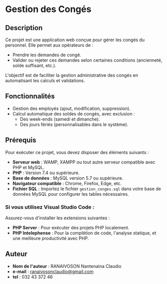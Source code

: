 # Gestion des Congés

## Description
Ce projet est une application web conçue pour gérer les congés du personnel. Elle permet aux opérateurs de :  
- Prendre les demandes de congé.  
- Valider ou rejeter ces demandes selon certaines conditions (ancienneté, solde suffisant, etc.).  

L'objectif est de faciliter la gestion administrative des congés en automatisant les calculs et validations.

## Fonctionnalités
- Gestion des employés (ajout, modification, suppression).   
- Calcul automatique des soldes de congés, avec exclusion :  
  - Des week-ends (samedi et dimanche).  
  - Des jours fériés (personnalisables dans le système).    

## Prérequis
Pour exécuter ce projet, vous devez disposer des éléments suivants :  
- **Serveur web** : WAMP, XAMPP ou tout autre serveur compatible avec PHP et MySQL.  
- **PHP** : Version 7.4 ou supérieure.  
- **Base de données** : MySQL version 5.7 ou supérieure.  
- **Navigateur compatible** : Chrome, Firefox, Edge, etc.  
- **Fichier SQL** : Importez le fichier `gestion_conges.sql` dans votre base de données MySQL pour configurer les tables nécessaires.  

### Si vous utilisez Visual Studio Code :  
Assurez-vous d'installer les extensions suivantes :  
- **PHP Server** : Pour exécuter des projets PHP localement.  
- **PHP Intelephense** : Pour la complétion de code, l'analyse statique, et une meilleure productivité avec PHP.

## Auteur
- **Nom de l'auteur** : RANAIVOSON Nantenaina Claudio
- **e-mail** : ranaivosonclaudio@gmail.com
- **tel** : 032 43 372 46
